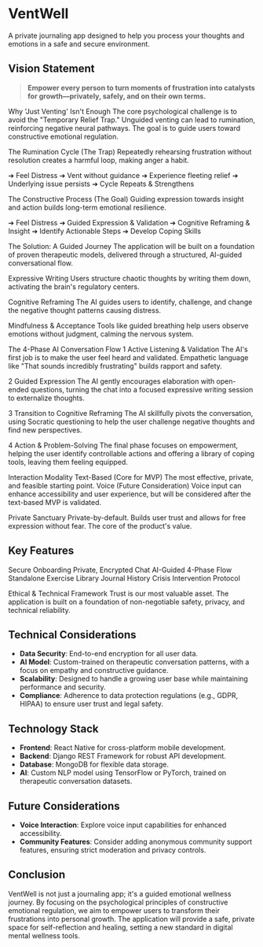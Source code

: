 # VentWell

A private journaling app designed to help you process your thoughts and emotions in a safe and secure environment.

## Vision Statement

> **Empower every person to turn moments of frustration into catalysts for growth—privately, safely, and on their own terms.**

Why 'Just Venting' Isn't Enough
The core psychological challenge is to avoid the "Temporary Relief Trap." Unguided venting can lead to rumination, reinforcing negative neural pathways. The goal is to guide users toward constructive emotional regulation.

The Rumination Cycle (The Trap)
Repeatedly rehearsing frustration without resolution creates a harmful loop, making anger a habit.

➔ Feel Distress ➔ Vent without guidance ➔ Experience fleeting relief ➔ Underlying issue persists ➔ Cycle Repeats & Strengthens

The Constructive Process (The Goal)
Guiding expression towards insight and action builds long-term emotional resilience.

➔ Feel Distress ➔ Guided Expression & Validation ➔ Cognitive Reframing & Insight ➔ Identify Actionable Steps ➔ Develop Coping Skills

The Solution: A Guided Journey
The application will be built on a foundation of proven therapeutic models, delivered through a structured, AI-guided conversational flow.

Expressive Writing
Users structure chaotic thoughts by writing them down, activating the brain's regulatory centers.

Cognitive Reframing
The AI guides users to identify, challenge, and change the negative thought patterns causing distress.

Mindfulness & Acceptance
Tools like guided breathing help users observe emotions without judgment, calming the nervous system.


The 4-Phase AI Conversation Flow
1
Active Listening & Validation
The AI's first job is to make the user feel heard and validated. Empathetic language like "That sounds incredibly frustrating" builds rapport and safety.

2
Guided Expression
The AI gently encourages elaboration with open-ended questions, turning the chat into a focused expressive writing session to externalize thoughts.

3
Transition to Cognitive Reframing
The AI skillfully pivots the conversation, using Socratic questioning to help the user challenge negative thoughts and find new perspectives.

4
Action & Problem-Solving
The final phase focuses on empowerment, helping the user identify controllable actions and offering a library of coping tools, leaving them feeling equipped.

Interaction Modality
Text-Based (Core for MVP)
The most effective, private, and feasible starting point.
Voice (Future Consideration)
Voice input can enhance accessibility and user experience, but will be considered after the text-based MVP is validated.

Private Sanctuary
Private-by-default. Builds user trust and allows for free expression without fear. The core of the product's value.

## Key Features
Secure Onboarding
Private, Encrypted Chat
AI-Guided 4-Phase Flow
Standalone Exercise Library
Journal History
Crisis Intervention Protocol

Ethical & Technical Framework
Trust is our most valuable asset. The application is built on a foundation of non-negotiable safety, privacy, and technical reliability.

## Technical Considerations
- **Data Security**: End-to-end encryption for all user data.
- **AI Model**: Custom-trained on therapeutic conversation patterns, with a focus on empathy and constructive guidance.
- **Scalability**: Designed to handle a growing user base while maintaining performance and security.
- **Compliance**: Adherence to data protection regulations (e.g., GDPR, HIPAA) to ensure user trust and legal safety.

## Technology Stack
- **Frontend**: React Native for cross-platform mobile development.
- **Backend**: Django REST Framework for robust API development.
- **Database**: MongoDB for flexible data storage.
- **AI**: Custom NLP model using TensorFlow or PyTorch, trained on therapeutic conversation datasets.

## Future Considerations
- **Voice Interaction**: Explore voice input capabilities for enhanced accessibility.
- **Community Features**: Consider adding anonymous community support features, ensuring strict moderation and privacy controls.

## Conclusion
VentWell is not just a journaling app; it's a guided emotional wellness journey. By focusing on the psychological principles of constructive emotional regulation, we aim to empower users to transform their frustrations into personal growth. The application will provide a safe, private space for self-reflection and healing, setting a new standard in digital mental wellness tools.
